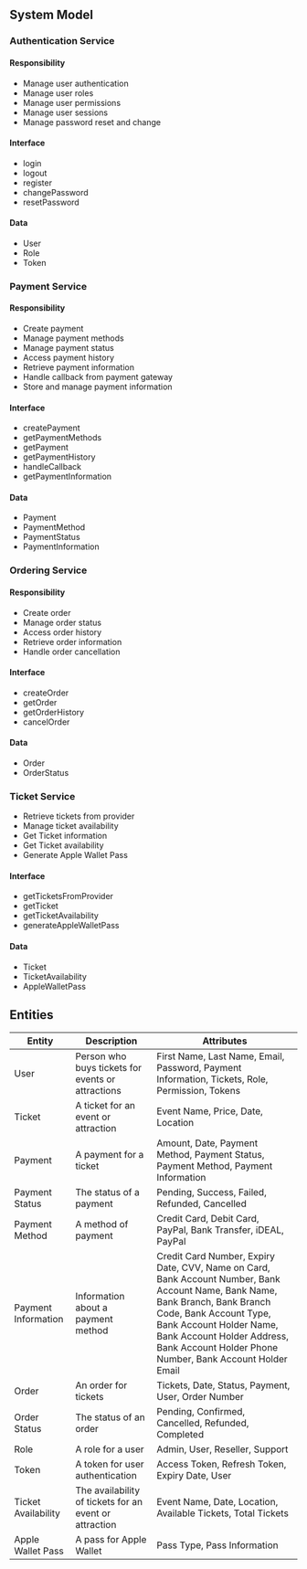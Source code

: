 ## System Model

### Authentication Service

#### Responsibility
+ Manage user authentication
+ Manage user roles
+ Manage user permissions
+ Manage user sessions
+ Manage password reset and change

#### Interface
+ login
+ logout
+ register
+ changePassword
+ resetPassword

#### Data
+ User
+ Role
+ Token

### Payment Service

#### Responsibility
+ Create payment
+ Manage payment methods
+ Manage payment status
+ Access payment history
+ Retrieve payment information
+ Handle callback from payment gateway
+ Store and manage payment information

#### Interface
+ createPayment
+ getPaymentMethods
+ getPayment
+ getPaymentHistory
+ handleCallback
+ getPaymentInformation

#### Data
+ Payment
+ PaymentMethod
+ PaymentStatus
+ PaymentInformation

### Ordering Service

#### Responsibility
+ Create order
+ Manage order status
+ Access order history
+ Retrieve order information
+ Handle order cancellation

#### Interface
+ createOrder
+ getOrder
+ getOrderHistory
+ cancelOrder

#### Data
+ Order
+ OrderStatus

### Ticket Service
+ Retrieve tickets from provider
+ Manage ticket availability
+ Get Ticket information
+ Get Ticket availability
+ Generate Apple Wallet Pass

#### Interface
+ getTicketsFromProvider
+ getTicket
+ getTicketAvailability
+ generateAppleWalletPass

#### Data
+ Ticket
+ TicketAvailability
+ AppleWalletPass


## Entities

| Entity        | Description                                                                  | Attributes                                 |
|---------------|------------------------------------------------------------------------------|--------------------------------------------|
| User          | Person who buys tickets for events or attractions                           | First Name, Last Name, Email, Password, Payment Information, Tickets, Role, Permission, Tokens |
| Ticket        | A ticket for an event or attraction                                          | Event Name, Price, Date, Location               |
| Payment       | A payment for a ticket                                                      | Amount, Date, Payment Method, Payment Status, Payment Method, Payment Information |
| Payment Status | The status of a payment                                                      | Pending, Success, Failed, Refunded, Cancelled |
| Payment Method | A method of payment                                                          | Credit Card, Debit Card, PayPal, Bank Transfer, iDEAL, PayPal |
| Payment Information | Information about a payment method                                       | Credit Card Number, Expiry Date, CVV, Name on Card, Bank Account Number, Bank Account Name, Bank Name, Bank Branch, Bank Branch Code, Bank Account Type, Bank Account Holder Name, Bank Account Holder Address, Bank Account Holder Phone Number, Bank Account Holder Email |
| Order         | An order for tickets                                                         | Tickets, Date, Status, Payment, User, Order Number |
| Order Status  | The status of an order                                                       | Pending, Confirmed, Cancelled, Refunded, Completed |
| Role          | A role for a user                                                            | Admin, User, Reseller, Support |
| Token         | A token for user authentication                                               | Access Token, Refresh Token, Expiry Date, User |
| Ticket Availability | The availability of tickets for an event or attraction                    | Event Name, Date, Location, Available Tickets, Total Tickets |
| Apple Wallet Pass | A pass for Apple Wallet                                                     | Pass Type, Pass Information |